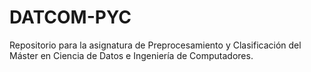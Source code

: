 # DATCOM-PYC
Repositorio para la asignatura de Preprocesamiento y Clasificación del Máster en Ciencia de Datos e Ingeniería de Computadores. 
